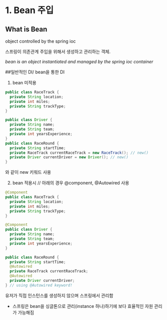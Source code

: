 # 1. Bean 주입
## What is Bean 
object controlled by the spring ioc

스프링이 의존관계 주입을 위해서 생성하고 관리하는 객체.

*bean is an object instantiated and managed by the spring ioc container*

##일반적인 DI/ bean을 통한 DI

1) bean 미적용
```java
public class RaceTrack {
  private String location;
  private int miles;
  private String trackType;
}

public class Driver {
  private String name;
  private String team;
  private int yearsExperience;
}
public class RaceRound {
  private String startTime;
  private RaceTrack currentRaceTrack = new RaceTrack(); // new()
  private Driver currentDriver = new Driver(); // new()
}
```

와 같이 new 키워드 사용

2) bean 적용시 // 아래의 경우 @component, @Autowired 사용

```java
@Component
public class RaceTrack {
  private String location;
  private int miles;
  private String trackType;
}

@Component
public class Driver {
  private String name;
  private String team;
  private int yearsExperience;
}

public class RaceRound {
  private String startTime;
  @Autowired
  private RaceTrack currentRaceTrack;
  @Autowired
  private Driver currentDriver;
} // using @Autowired keyword!
```

유저가 직접 인스턴스를 생성하지 않으며 스프링에서 관리함

- 스프링은 bean을 싱글톤으로 관리(instance 하나)하기에 보다 효율적인 자원 관리가 가능해짐
